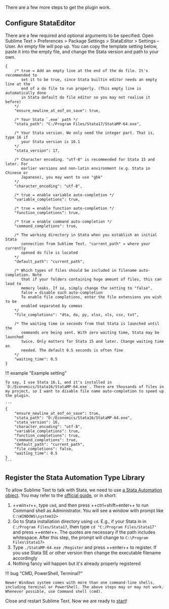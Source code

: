 There are a few more steps to get the plugin work.


## Configure StataEditor

There are a few required and optional arguments to be specified. Open Sublime Text > Preferences > Package Settings > StataEditor > Settings – User. An empty file will pop up. You can copy the template setting below, paste it into the empty file, and change the Stata version and path to your own.

```
{
    /* true = Add an empty line at the end of the do file. It's recommended to
       set it to be true, since Stata builtin editor needs an empty line at the
       end of a do file to run properly. (This empty line is automatically done
       in Stata default do file editor so you may not realise it before)
    */
    "ensure_newline_at_eof_on_save": true,

    /* Your Stata `.exe` path */
    "stata_path": "C:/Program Files/Stata17/StataMP-64.exe",

    /* Your Stata version. We only need the integer part. That is, type 16 if
       your Stata version is 16.1
    */
    "stata_version": 17,

    /* Character encoding. "utf-8" is recommended for Stata 15 and later. For
       earlier versions and non-latin environment (e.g. Stata in Chinese or
       Japanese), you may want to use "gbk"
    */
    "character_encoding": "utf-8",

    /* true = enable variable auto-completion */
    "variable_completions": true,

    /* true = enable function auto-completion */
    "function_completions": true,

    /* true = enable command auto-completion */
    "command_completions": true,

    /* The working directory in Stata when you establish an initial Stata
       connection from Sublime Text. "current_path" = where your currently
       opened do file is located
    */
    "default_path": "current_path",

    /* Which types of files should be included in filename auto-completion. Note
       that if your folders containing huge amount of files, this can lead to
       memory leaks. If so, simply change the setting to "false".
       false = disable such auto-completion
       To enable file completions, enter the file extensions you wish to be
       enabled separated by commas
    */
    "file_completions": "dta, do, py, xlsx, xls, csv, txt",

    /* The waiting time in seconds from that Stata is launched until the
       commands are being sent. With zero waiting time, Stata may be launched
       twice. Only matters for Stata 15 and later. Change waiting time as
       needed. The default 0.5 seconds is often fine
    */
    "waiting_time": 0.5
}
```

!!! example "Example setting"

    To say, I use Stata 16.1, and it's installed in `D:/Economics/Stata16/StataMP-64.exe`. There are thousands of files in my project, so I want to disable file name auto-completion to speed up the plugin.

    ```
    {
        "ensure_newline_at_eof_on_save": true,
        "stata_path": "D:/Economics/Stata16/StataMP-64.exe",
        "stata_version": 16,
        "character_encoding": "utf-8",
        "variable_completions": true,
        "function_completions": true,
        "command_completions": true,
        "default_path": "current_path",
        "file_completions": false,
        "waiting_time": 0.5
    }
    ```


## Register the Stata Automation Type Library

To allow Sublime Text to talk with Stata, we need to use [a Stata Automation object](https://www.stata.com/automation/). You may refer to the [official guide](https://www.stata.com/automation/#install), or in short:

1. ++win+r++, type `cmd`, and then press ++ctrl+shift+enter++ to run Command shell as Administrator. You will see a window with prompt like `C:\WINDOWS\system32>`
1. Go to Stata installation directory using `cd`. E.g., if your Stata in in `C:/Program Files/Stata17`, then type `cd "C:/Program Files/Stata17"` and press ++enter++. The quotes are necessary if the path includes whitespace. After this step, the prompt will change to `C:\Program Files\Stata17>`
1. Type `./StataMP-64.exe /Register` and press ++enter++ to register. If you use Stata SE or other version then change the executable filename accordingly
1. Nothing fancy will happen but it's already properly registered


!!! bug "CMD, PowerShell, Terminal?"

    Newer Windows system comes with more than one command-line shells, including terminal or PowerShell. The above steps may or may not work. Whenever possible, use Command shell (cmd).


Close and restart Sublime Text. Now we are ready to [start](using.md)!
